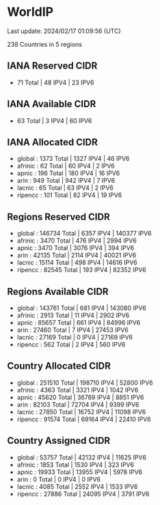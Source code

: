# WorldIP

Last update: 2024/02/17 01:09:56 (UTC)

238 Countries in 5 regions

## IANA Reserved CIDR

- 71 Total | 48 IPV4 | 23 IPV6

## IANA Available CIDR

- 63 Total | 3 IPV4 | 60 IPV6

## IANA Allocated CIDR

- global : 1373 Total | 1327 IPV4 | 46 IPV6
- afrinic : 62 Total | 60 IPV4 | 2 IPV6
- apnic : 196 Total | 180 IPV4 | 16 IPV6
- arin : 949 Total | 942 IPV4 | 7 IPV6
- lacnic : 65 Total | 63 IPV4 | 2 IPV6
- ripencc : 101 Total | 82 IPV4 | 19 IPV6

## Regions Reserved CIDR

- global : 146734 Total | 6357 IPV4 | 140377 IPV6
- afrinic : 3470 Total | 476 IPV4 | 2994 IPV6
- apnic : 3470 Total | 3076 IPV4 | 394 IPV6
- arin : 42135 Total | 2114 IPV4 | 40021 IPV6
- lacnic : 15114 Total | 498 IPV4 | 14616 IPV6
- ripencc : 82545 Total | 193 IPV4 | 82352 IPV6

## Regions Available CIDR

- global : 143761 Total | 681 IPV4 | 143080 IPV6
- afrinic : 2913 Total | 11 IPV4 | 2902 IPV6
- apnic : 85657 Total | 661 IPV4 | 84996 IPV6
- arin : 27460 Total | 7 IPV4 | 27453 IPV6
- lacnic : 27169 Total | 0 IPV4 | 27169 IPV6
- ripencc : 562 Total | 2 IPV4 | 560 IPV6

## Country Allocated CIDR

- global : 251510 Total | 198710 IPV4 | 52800 IPV6
- afrinic : 4363 Total | 3321 IPV4 | 1042 IPV6
- apnic : 45620 Total | 36769 IPV4 | 8851 IPV6
- arin : 82103 Total | 72704 IPV4 | 9399 IPV6
- lacnic : 27850 Total | 16752 IPV4 | 11098 IPV6
- ripencc : 91574 Total | 69164 IPV4 | 22410 IPV6

## Country Assigned CIDR

- global : 53757 Total | 42132 IPV4 | 11625 IPV6
- afrinic : 1853 Total | 1530 IPV4 | 323 IPV6
- apnic : 19933 Total | 13955 IPV4 | 5978 IPV6
- arin : 0 Total | 0 IPV4 | 0 IPV6
- lacnic : 4085 Total | 2552 IPV4 | 1533 IPV6
- ripencc : 27886 Total | 24095 IPV4 | 3791 IPV6
